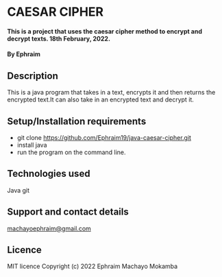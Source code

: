 # CAESAR CIPHER
#### This is a project that uses the caesar cipher method to encrypt and decrypt texts. 18th February, 2022.
#### By Ephraim
## Description
This is a java program that takes in a text, encrypts it and then returns the encrypted text.It can also take in an encrypted text and decrypt it.
## Setup/Installation requirements
* git clone https://github.com/Ephraim19/java-caesar-cipher.git
* install java
* run the program on the command line.

## Technologies used
Java
git
## Support and contact details
machayoephraim@gmail.com
## Licence
MIT licence
Copyright (c) 2022 Ephraim Machayo Mokamba
